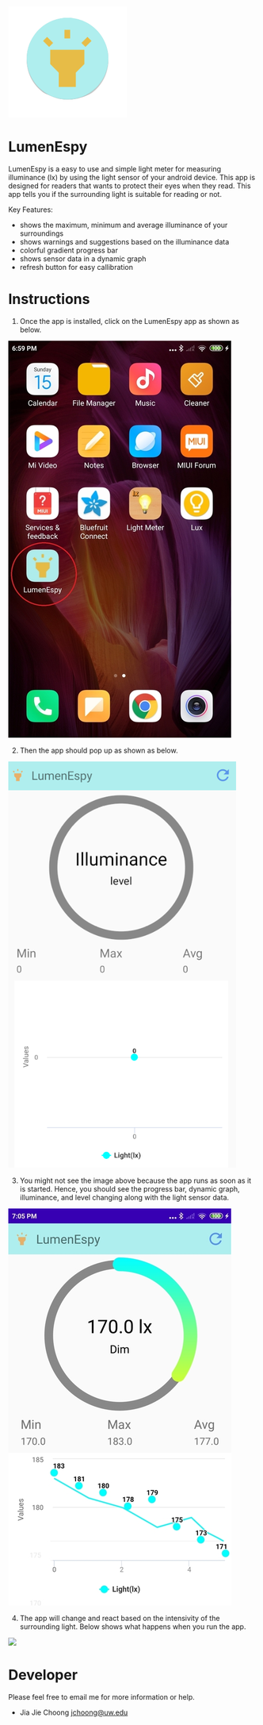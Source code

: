 ![](images/logo_t.png)
#  LumenEspy 

LumenEspy is a easy to use and simple light meter for measuring illuminance (lx) by using the light sensor of your android device. This app is designed for readers that wants to protect their eyes when they read. This app tells you if the surrounding light is suitable for reading or not.

Key Features:

  - shows the maximum, minimum and average illuminance of your surroundings
  - shows warnings and suggestions based on the illuminance data
  - colorful gradient progress bar
  - shows sensor data in a dynamic graph
  - refresh button for easy callibration


# Instructions

1. Once the app is installed, click on the LumenEspy app as shown as below.

![](images/mainapp.PNG)

2. Then the app should pop up as shown as below.

![](images/mainapp2.PNG)

3. You might not see the image above because the app runs as soon as it is started. Hence, you should see the progress bar, dynamic graph, illuminance, and level changing along with the light sensor data.

![](images/mainapp3.PNG)

4. The app will change and react based on the intensivity of the surrounding light. Below shows what happens when you run the app.

![](images/demo.gif)

# Developer
Please feel free to email me for more information or help.
- Jia Jie Choong <jchoong@uw.edu>

